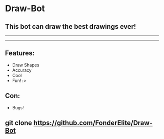 # Draw-Bot
## This bot can draw the best drawings ever!
---
___
## Features:
* Draw Shapes
* Accuracy
* Cool
* Fun! :>

## Con:
* Bugs!

## git clone https://github.com/FonderElite/Draw-Bot

